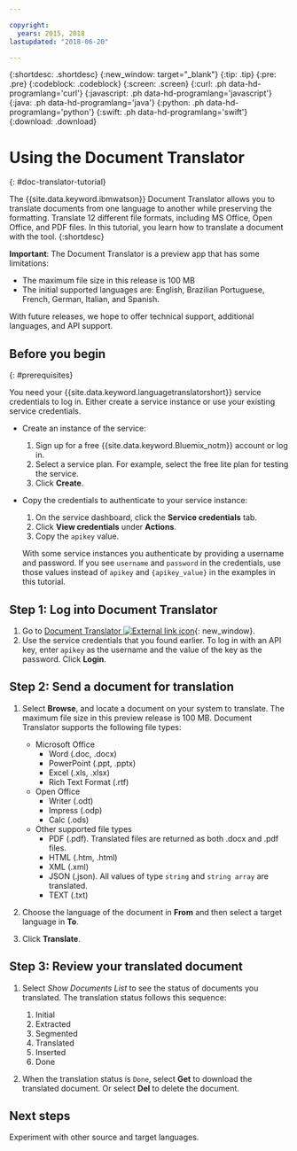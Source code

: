 ```yaml
---

copyright:
  years: 2015, 2018
lastupdated: "2018-06-20"

---
```

<!-- Attribute definitions -->
{:shortdesc: .shortdesc}
{:new_window: target="_blank"}
{:tip: .tip}
{:pre: .pre}
{:codeblock: .codeblock}
{:screen: .screen}
{:curl: .ph data-hd-programlang='curl'}
{:javascript: .ph data-hd-programlang='javascript'}
{:java: .ph data-hd-programlang='java'}
{:python: .ph data-hd-programlang='python'}
{:swift: .ph data-hd-programlang='swift'}
{:download: .download}

# Using the Document Translator
{: #doc-translator-tutorial}

The {{site.data.keyword.ibmwatson}} Document Translator allows you to translate documents from one language to another while preserving the formatting. Translate 12 different file formats, including MS Office, Open Office, and PDF files. In this tutorial, you learn how to translate a document with the tool.
{:shortdesc}

**Important**: The Document Translator is a preview app that has some limitations:
- The maximum file size in this release is 100 MB 
- The initial supported languages are: English, Brazilian Portuguese, French, German, Italian, and Spanish.

With future releases, we hope to offer technical support, additional languages, and API support. 

## Before you begin
{: #prerequisites}

You need your {{site.data.keyword.languagetranslatorshort}} service credentials to log in. Either create a service instance or use your existing service credentials.

- Create an instance of the service:
    1.  Sign up for a free {{site.data.keyword.Bluemix_notm}} account or log in.
    1.  Select a service plan. For example, select the free lite plan for testing the service.
    1.  Click **Create**.
    
- Copy the credentials to authenticate to your service instance:
    1.  On the service dashboard, click the **Service credentials** tab.
    1.  Click **View credentials** under **Actions**.
    1.  Copy the `apikey` value.
    
    With some service instances you authenticate by providing a username and password. If you see `username` and `password` in the credentials, use those values instead of `apikey` and `{apikey_value}` in the examples in this tutorial.

## Step 1: Log into Document Translator

1.  Go to [Document Translator ![External link icon](../../icons/launch-glyph.svg "External link icon")](https://ibm.biz/doc-translator){: new_window}.
1.  Use the service credentials that you found earlier. To log in with an API key, enter `apikey` as the username and the value of the key as the password. Click **Login**.

## Step 2: Send a document for translation

1.  Select **Browse**, and locate a document on your system to translate. The maximum file size in this preview release is 100 MB. Document Translator supports the following file types:
    -  Microsoft Office
        - Word (.doc, .docx)
        - PowerPoint (.ppt, .pptx)
        - Excel (.xls, .xlsx)
        - Rich Text Format (.rtf)
    - Open Office
        - Writer (.odt)
        - Impress (.odp)
        - Calc (.ods)
    - Other supported file types
        - PDF (.pdf). Translated files are returned as both .docx and .pdf files.
        - HTML (.htm, .html)
        - XML (.xml)
        - JSON (.json). All values of type `string` and `string array` are translated.
        - TEXT (.txt)

1.  Choose the language of the document in **From** and then select a target language in **To**.
1.  Click **Translate**.

## Step 3: Review your translated document

1.  Select *Show Documents List* to see the status of documents you translated. The translation status follows this sequence:
    1.  Initial
    1.  Extracted
    1.  Segmented
    1.  Translated
    1.  Inserted
    1.  Done

1.  When the translation status is `Done`, select **Get** to download the translated document. Or select **Del** to delete the document.

## Next steps

Experiment with other source and target languages.
